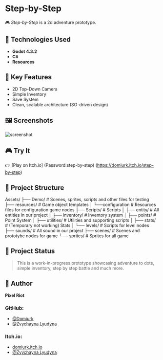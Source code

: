 # Step-by-Step

🎮 *Step-by-Step* is a 2d adventure prototype.

## 🔧 Technologies Used
- **Godot 4.3.2**
- **C#**
- **Resources**

## 🧠 Key Features
- 2D Top-Down Camera
- Simple Inventory
- Save System
- Clean, scalable architecture (SO-driven design)

## 🖼️ Screenshots
![screenshot](https://img.itch.zone/aW1nLzEyNzAxODkzLnBuZw==/original/dJ4i%2Bm.png)

## 🎮 Try It
👉 [Play on Itch.io] (Password:step-by-step) (https://domiurk.itch.io/step-by-step)

## 📁 Project Structure
Assets/ ├── Demo/              # Scenes, sprites, scripts and other files for testing 
        ├── resources/         # Game object templates
        │  └──configuration    # Resources files for configuration game nodes
        ├── Scripts/           # Scripts
        │  ├── entity/         # All entities in our project
        │  ├── inventory/      # Inventory system
        │  ├── points/         # Point System
        │  ├── utilities/      # Utilities and supporting scripts
        │  ├── stats/          # (Temporary not working) Stats
        │  └── levels/         # Scripts for level nodes
        ├── sounds/            # All sound in our project
        ├── scenes/            # Scenes and prototybe nodes for game
        └── sprites/           # Sprites for all game

## 📌 Project Status
> This is a work-in-progress prototype showcasing adventure to dots, simple inventory, step by step battle and much more.

## 👤 Author
**Pixel Riot**  
### GitHub: 
 - [@Domiurk](https://github.com/Domiurk-Entertainment)
 - [@Zvychayna Lyudyna](https://github.com/XxktotosxX)

### Itch.io: 
 - [domiurk.itch.io](https://domiurk.itch.io)
 - [@Zvychayna Lyudyna](https://itch.io/profile/zvychayna-lyudyna)
